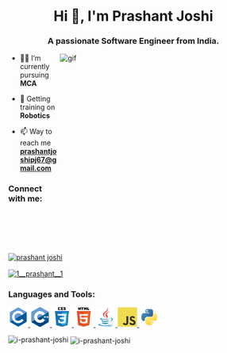 












<h1 align="center">Hi 👋, I'm Prashant Joshi</h1>

<h3 align="center">A passionate Software Engineer from India.</h3>

<img alt="gif" src="https://user-images.githubusercontent.com/119167727/204149929-f2bc4806-096d-4c15-98c8-65cc6def76bf.png" align="right" height="400px" width="400px">

- 👨‍💻 I’m currently pursuing **MCA**

- 🤖 Getting training on **Robotics**

- 📫 Way to reach me **prashantjoshipj67@gmail.com**

<h3 align="left">Connect with me:</h3>

<p align="left">

<a href="https://fb.com/prashant joshi" target="blank"><img align="center" src="https://raw.githubusercontent.com/rahuldkjain/github-profile-readme-generator/master/src/images/icons/Social/facebook.svg" alt="prashant joshi" height="30" width="40" /></a>

<a href="https://instagram.com/1__prashant__1" target="blank"><img align="center" src="https://raw.githubusercontent.com/rahuldkjain/github-profile-readme-generator/master/src/images/icons/Social/instagram.svg" alt="1__prashant__1" height="30" width="40" /></a>

</p>

<h3 align="left">Languages and Tools:</h3>

<p align="left"> <a href="https://www.cprogramming.com/" target="_blank" rel="noreferrer"> <img src="https://raw.githubusercontent.com/devicons/devicon/master/icons/c/c-original.svg" alt="c" width="40" height="40"/> </a> <a href="https://www.w3schools.com/cpp/" target="_blank" rel="noreferrer"> <img src="https://raw.githubusercontent.com/devicons/devicon/master/icons/cplusplus/cplusplus-original.svg" alt="cplusplus" width="40" height="40"/> </a> <a href="https://www.w3schools.com/css/" target="_blank" rel="noreferrer"> <img src="https://raw.githubusercontent.com/devicons/devicon/master/icons/css3/css3-original-wordmark.svg" alt="css3" width="40" height="40"/> </a> <a href="https://www.w3.org/html/" target="_blank" rel="noreferrer"> <img src="https://raw.githubusercontent.com/devicons/devicon/master/icons/html5/html5-original-wordmark.svg" alt="html5" width="40" height="40"/> </a> <a href="https://www.java.com" target="_blank" rel="noreferrer"> <img src="https://raw.githubusercontent.com/devicons/devicon/master/icons/java/java-original.svg" alt="java" width="40" height="40"/> </a> <a href="https://developer.mozilla.org/en-US/docs/Web/JavaScript" target="_blank" rel="noreferrer"> <img src="https://raw.githubusercontent.com/devicons/devicon/master/icons/javascript/javascript-original.svg" alt="javascript" width="40" height="40"/> </a> <a href="https://www.python.org" target="_blank" rel="noreferrer"> <img src="https://raw.githubusercontent.com/devicons/devicon/master/icons/python/python-original.svg" alt="python" width="40" height="40"/> </a> </p>

<p><img align="left" src="https://github-readme-stats.vercel.app/api/top-langs?username=i-prashant-joshi&show_icons=true&locale=en&layout=compact" alt="i-prashant-joshi" /></p>

<p>&nbsp;<img align="center" src="https://github-readme-stats.vercel.app/api?username=i-prashant-joshi&show_icons=true&locale=en" alt="i-prashant-joshi" /></p>


